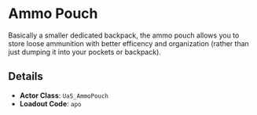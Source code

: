 # Ammo Pouch

Basically a smaller dedicated backpack, the ammo pouch allows you to store loose ammunition with better efficency and organization (rather than just dumping it into your pockets or backpack).

## Details

* **Actor Class**: `UaS_AmmoPouch`
* **Loadout Code**: `apo`
